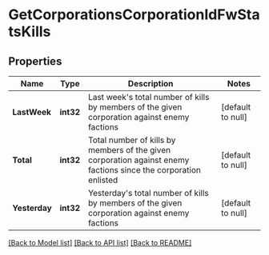# GetCorporationsCorporationIdFwStatsKills

## Properties
Name | Type | Description | Notes
------------ | ------------- | ------------- | -------------
**LastWeek** | **int32** | Last week&#x27;s total number of kills by members of the given corporation against enemy factions | [default to null]
**Total** | **int32** | Total number of kills by members of the given corporation against enemy factions since the corporation enlisted | [default to null]
**Yesterday** | **int32** | Yesterday&#x27;s total number of kills by members of the given corporation against enemy factions | [default to null]

[[Back to Model list]](../README.md#documentation-for-models) [[Back to API list]](../README.md#documentation-for-api-endpoints) [[Back to README]](../README.md)

